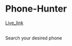 # Phone-Hunter
[Live_link](https://shahriaranuvab.github.io/Phone-Hunter/)

<br>
Search your desired phone